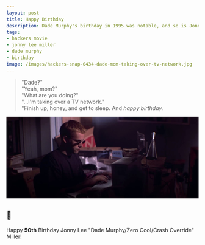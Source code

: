 ```yaml
---
layout: post
title: Happy Birthday
description: Dade Murphy's birthday in 1995 was notable, and so is Jonny Lee Miller's today!
tags:
- hackers movie
- jonny lee miller
- dade murphy
- birthday
image: /images/hackers-snap-0434-dade-mom-taking-over-tv-network.jpg
---
```


> "Dade?"  
"Yeah, mom?"  
"What are you doing?"  
"...I'm taking over a TV network."  
"Finish up, honey, and get to sleep. And _happy birthday._


![Opening scene of Hackers: Dade Murphy hunched over, typing on a computer terminal in bedroom, sunglasses on, dim lights.](/images/hackers-snap-0434-dade-mom-taking-over-tv-network.jpg)

## 🎂

Happy **50th** Birthday Jonny Lee "Dade Murphy/Zero Cool/Crash Override" Miller!